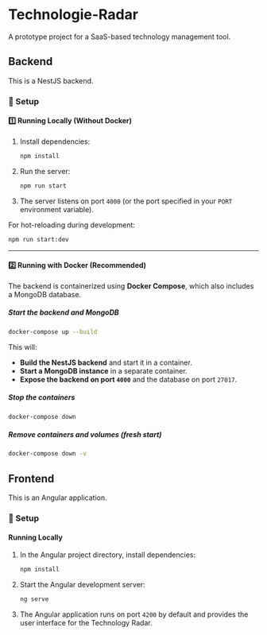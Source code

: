 # Technologie-Radar

A prototype project for a SaaS-based technology management tool.

## Backend

This is a NestJS backend.

### 🚀 Setup

#### **1️⃣ Running Locally (Without Docker)**

1. Install dependencies:

   ```bash
   npm install
   ```

2. Run the server:

   ```bash
   npm run start
   ```

3. The server listens on port `4000` (or the port specified in your `PORT` environment variable).

For hot-reloading during development:

   ```bash
   npm run start:dev
   ```

---

#### **2️⃣ Running with Docker (Recommended)**
The backend is containerized using **Docker Compose**, which also includes a MongoDB database.

##### **Start the backend and MongoDB**
```bash
docker-compose up --build
```

This will:
- **Build the NestJS backend** and start it in a container.
- **Start a MongoDB instance** in a separate container.
- **Expose the backend on port `4000`** and the database on port `27017`.

##### **Stop the containers**
```bash
docker-compose down
```

##### **Remove containers and volumes (fresh start)**
```bash
docker-compose down -v
```

## Frontend

This is an Angular application.

### 🚀 Setup

#### **Running Locally**

1. In the Angular project directory, install dependencies:
   ```bash
   npm install
   ```

2. Start the Angular development server:
   ```bash
   ng serve
   ```

3. The Angular application runs on port `4200` by default and provides the user interface for the Technology Radar.